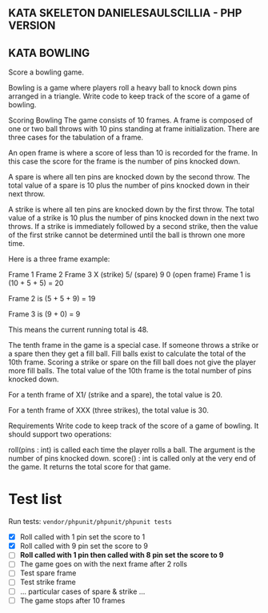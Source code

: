 ## KATA SKELETON DANIELESAULSCILLIA - PHP VERSION

## KATA BOWLING

Score a bowling game.

Bowling is a game where players roll a heavy ball to knock down pins arranged in a triangle. Write code to keep track of the score of a game of bowling.

Scoring Bowling
The game consists of 10 frames. A frame is composed of one or two ball throws with 10 pins standing at frame initialization. There are three cases for the tabulation of a frame.

An open frame is where a score of less than 10 is recorded for the frame. In this case the score for the frame is the number of pins knocked down.

A spare is where all ten pins are knocked down by the second throw. The total value of a spare is 10 plus the number of pins knocked down in their next throw.

A strike is where all ten pins are knocked down by the first throw. The total value of a strike is 10 plus the number of pins knocked down in the next two throws. 
If a strike is immediately followed by a second strike, then the value of the first strike cannot be determined until the ball is thrown one more time.

Here is a three frame example:

Frame 1	Frame 2	Frame 3
X (strike)	5/ (spare)	9 0 (open frame)
Frame 1 is (10 + 5 + 5) = 20

Frame 2 is (5 + 5 + 9) = 19

Frame 3 is (9 + 0) = 9

This means the current running total is 48.

The tenth frame in the game is a special case. If someone throws a strike or a spare then they get a fill ball. 
Fill balls exist to calculate the total of the 10th frame. 
Scoring a strike or spare on the fill ball does not give the player more fill balls. 
The total value of the 10th frame is the total number of pins knocked down.

For a tenth frame of X1/ (strike and a spare), the total value is 20.

For a tenth frame of XXX (three strikes), the total value is 30.

Requirements
Write code to keep track of the score of a game of bowling. It should support two operations:

roll(pins : int) is called each time the player rolls a ball. The argument is the number of pins knocked down.
score() : int is called only at the very end of the game. It returns the total score for that game.


# Test list

Run tests: `vendor/phpunit/phpunit/phpunit tests`

- [x] Roll called with 1 pin set the score to 1
- [x] Roll called with 9 pin set the score to 9
- [ ] **Roll called with 1 pin then called with 8 pin set the score to 9**
- [ ] The game goes on with the next frame after 2 rolls
- [ ] Test spare frame
- [ ] Test strike frame
- [ ] ... particular cases of spare & strike ...
- [ ] The game stops after 10 frames
